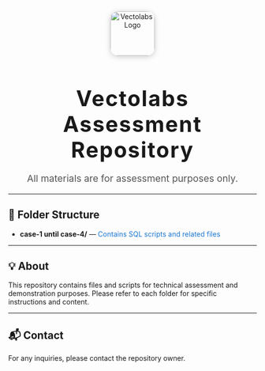
<div align="center">
  <img src="https://www.vectolabs.com/wp-content/uploads/2023/11/cropped-Vectolabs-No-Subtext.png" alt="Vectolabs Logo" width="90" style="border-radius:16px;box-shadow:0 2px 12px #ccc;" />
  
  <h1 style="font-size:2.7rem;letter-spacing:2px;margin-bottom:0.2em;">Vectolabs Assessment Repository</h1>
  <p style="font-size:1.2rem;color:#555;">All materials are for assessment purposes only.</p>
</div>

---

## 📁 Folder Structure

<ul>
  <li><b>case-1 until case-4/</b> — <span style="color:#1976d2;">Contains SQL scripts and related files</span></li>
</ul>

---

## 💡 About

This repository contains files and scripts for technical assessment and demonstration purposes. Please refer to each folder for specific instructions and content.

---

## 📬 Contact

For any inquiries, please contact the repository owner.<br>